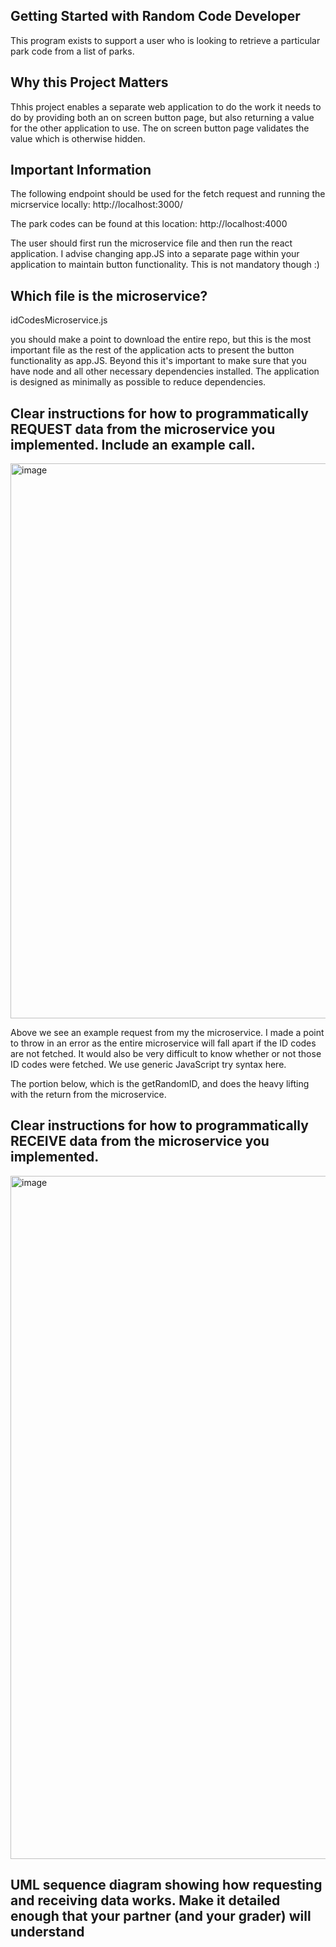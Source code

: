 ## Getting Started with Random Code Developer

This program exists to support a user who is looking to retrieve a particular park code from a list of parks.

## Why this Project Matters 

Thhis project enables a separate web application to do the work it needs to do by providing both an on screen button page, but also returning a value for the other application to use. The on screen button page validates the value which is otherwise hidden.

## Important Information

The following endpoint should be used for the fetch request and running the micrservice locally: http://localhost:3000/ 

The park codes can be found at this location: http://localhost:4000

The user should first run the microservice file and then run the react application. I advise changing app.JS into a separate page within your application to maintain button functionality. This is not mandatory though :)

## Which file is the microservice?

idCodesMicroservice.js

you should make a point to download the entire repo, but this is the most important file as the rest of the application acts to present the button functionality as app.JS. Beyond this it's important to make sure that you have node and all other necessary dependencies installed. The application is designed as minimally as possible to reduce dependencies.


## Clear instructions for how to programmatically REQUEST data from the microservice you implemented. Include an example call.

<img width="888" alt="image" src="https://github.com/BigDataBaba/cs361-repo/assets/40153506/198d98af-07d8-41a2-8146-0d2a816b6473">

Above we see an example request from my the microservice. I made a point to throw in an error as the entire microservice will fall apart if the ID codes are not fetched. It would also be very difficult to know whether or not those ID codes were fetched. We use generic JavaScript try syntax here.

The portion below, which is the getRandomID, and does the heavy lifting with the return from the microservice.

## Clear instructions for how to programmatically RECEIVE data from the microservice you implemented.

<img width="1093" alt="image" src="https://github.com/BigDataBaba/cs361-repo/assets/40153506/ed32fe42-fc75-4932-b91a-2e59ceab0ff6">



## UML sequence diagram showing how requesting and receiving data works. Make it detailed enough that your partner (and your grader) will understand


